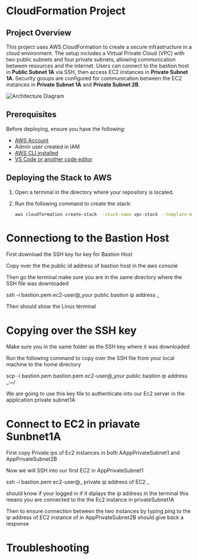 # CloudFormation Project

## Project Overview

This project uses AWS CloudFormation to create a secure infrastructure in a cloud environment. The setup includes a Virtual Private Cloud (VPC) with two public subnets and four private subnets, allowing communication between resources and the internet. Users can connect to the bastion host in **Public Subnet 1A** via SSH, then access EC2 instances in **Private Subnet 1A**. Security groups are configured for communication between the EC2 instances in **Private Subnet 1A** and **Private Subnet 2B**.

![Architecture Diagram](path_to_architecture_image)

## Prerequisites

Before deploying, ensure you have the following:

- [AWS Account](https://aws.amazon.com/)
- Admin user created in IAM
- [AWS CLI installed](https://docs.aws.amazon.com/cli/latest/userguide/getting-started-install.html)
- [VS Code or another code editor](https://code.visualstudio.com/download)

## Deploying the Stack to AWS

1. Open a terminal in the directory where your repository is located.
2. Run the following command to create the stack:

   ```bash
   aws cloudformation create-stack --stack-name vpc-stack --template-body file://vpc.yaml
   ```

# Connectiong to the Bastion Host

First download the SSH key for key for Bastion Host

Copy over the the public id address of bastion host in the aws console

Then go the terminal make sure you are in the same directory where the SSH file was downloaded

ssh -i bastion.pem ec2-user@_your public bastion ip address _

Then should show the Linux terminal

# Copying over the SSH key

Make sure you in the same folder as the SSH key where it was downloaded

Run the following command to copy over the SSH file from your local machine to the home directory

scp -i bastion.pem bastion.pem ec2-user@_your public bastion ip address _:~/

We are going to use this key file to authenticate into our Ec2 server in the application private subnet1A

# Connect to EC2 in priavate Sunbnet1A

First copy Private ips of Ec2 instances in both AAppPrivateSubnet1 and AppPrivateSubnet2B

Now we will SSH into our first EC2 in AppPrivateSubnet1

ssh -i bastion.pem ec2-user@_ private ip address of EC2 _

should know if your logged in if it diplays the ip address in the terminal this means you are connected to the the Ec2 instance in privateSubnet1A

Then to ensure connection between the two instances by typing ping to the ip address of EC2 instance of in AppPrivateSubnet2B should give back a response

# Troubleshooting
